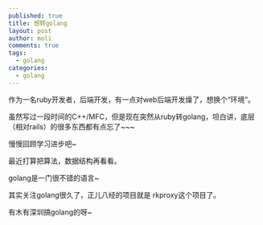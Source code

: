 ```yaml
---
published: true
title: 想转golang
layout: post
author: moli
comments: true
tags:
  - golang
categories:
  - golang
---
```

作为一名ruby开发者，后端开发，有一点对web后端开发燥了，想换个“环境”。

虽然写过一段时间的C++/MFC，但是现在突然从ruby转golang，坦白讲，底层（相对rails）的很多东西都有点忘了~~~

慢慢回顾学习进步吧~

最近打算把算法，数据结构再看看。

golang是一门很不错的语言~

其实关注golang很久了，正儿八经的项目就是 rkproxy这个项目了。


有木有深圳搞golang的呀~
